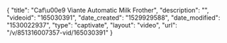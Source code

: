 {
    "title": "Caf\u00e9 Viante Automatic Milk Frother",
    "description": "",
    "videoid": "165030391",
    "date_created": "1529929588",
    "date_modified": "1530022937",
    "type": "captivate",
    "layout": "video",
    "url": "\/v\/851316007357-vid\/165030391"
}